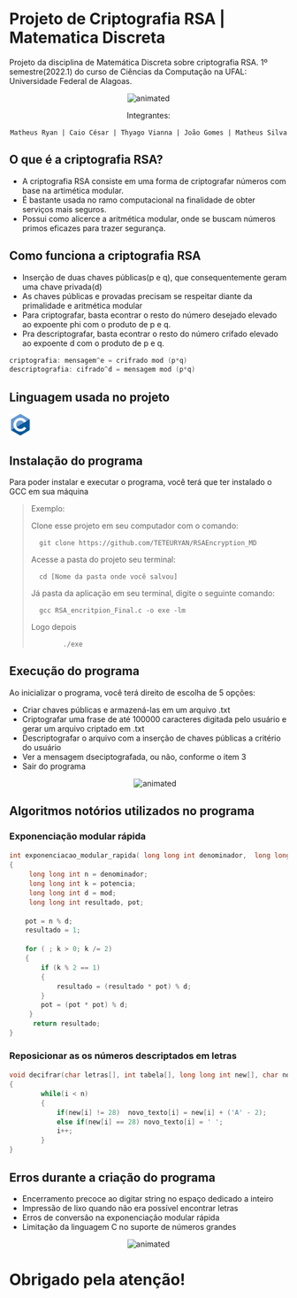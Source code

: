 # Projeto de Criptografia RSA | Matematica Discreta
Projeto da disciplina de Matemática Discreta sobre criptografia RSA. 1º semestre(2022.1) do curso de Ciências da Computação na UFAL: Universidade Federal de Alagoas.
<p align="center">
  <img src="https://user-images.githubusercontent.com/91018438/204195385-acc6fcd4-05a7-4f25-87d1-cb7d5cc5c852.png" alt="animated" />
</p>

<center>
Integrantes:

  
    Matheus Ryan | Caio César | Thyago Vianna | João Gomes | Matheus Silva
 </center>
  

## O que é a criptografia RSA?
* A criptografia RSA consiste em uma forma de criptografar números com base na artimética modular.
* É bastante usada no ramo computacional na finalidade de obter serviços mais seguros.
* Possui como alicerce a aritmética modular, onde se buscam números primos eficazes para trazer segurança.

## Como funciona a criptografia RSA
* Inserção de duas chaves públicas(p e q), que consequentemente geram uma chave privada(d)
* As chaves públicas e provadas precisam se respeitar diante da primalidade e aritmética modular
* Para criptografar, basta econtrar o resto do número desejado elevado ao expoente phi com o produto de p e q.
* Pra descriptografar, basta econtrar o resto do número crifado elevado ao expoente d com o produto de p e q.

```c
criptografia: mensagem^e = crifrado mod (p*q)
descriptografia: cifrado^d = mensagem mod (p*q)
```	
	
<h2>Linguagem usada no projeto</h2>
<a href="https://www.cprogramming.com/" target="_blank" rel="noreferrer"> <img src="https://raw.githubusercontent.com/devicons/devicon/master/icons/c/c-original.svg" alt="c" width="40" height="40"/> </a> </p>

## Instalação do programa

<p> Para poder instalar e executar o programa, você terá que ter instalado o GCC em sua máquina

> Exemplo:
>
> Clone esse projeto em seu computador com o comando:
> ```
> 	git clone https://github.com/TETEURYAN/RSAEncryption_MD
> ```
> Acesse a pasta do projeto seu terminal:
> ```
> 	cd [Nome da pasta onde você salvou]
> ```
> Já pasta da aplicação em seu terminal, digite o seguinte comando:
> ```
> 	gcc RSA_encritpion_Final.c -o exe -lm
> ```
> 	Logo depois
> ```
>         ./exe
  </p>


## Execução do programa
<p> Ao inicializar o programa, você terá direito de escolha de 5 opções:
  
* Criar chaves públicas e armazená-las em um arquivo .txt
* Criptografar uma frase de até 100000 caracteres digitada pelo usuário e gerar um arquivo criptado em .txt
* Descriptografar o arquivo com a inserção de chaves públicas a critério do usuário
* Ver a mensagem dseciptografada, ou não, conforme o item 3
* Sair do programa
  <p align="center">
  <img src="https://user-images.githubusercontent.com/91018438/204197425-1a4b0e67-4a5e-4e71-b263-142ad27a81e7.png" alt="animated" />
</p>

## Algoritmos notórios utilizados no programa

### Exponenciação modular rápida
```c
int exponenciacao_modular_rapida( long long int denominador,  long long int potencia,  long long int mod)
{
     long long int n = denominador;
     long long int k = potencia;
     long long int d = mod;
     long long int resultado, pot;

    pot = n % d;
    resultado = 1;

    for ( ; k > 0; k /= 2) 
    {
        if (k % 2 == 1) 
        {
            resultado = (resultado * pot) % d;
        }
        pot = (pot * pot) % d;
     }
      return resultado;
}
```

### Reposicionar as os números descriptados em letras
```c
void decifrar(char letras[], int tabela[], long long int new[], char novo_texto[], long long int n, int i)
{
        while(i < n)
        { 
            if(new[i] != 28)  novo_texto[i] = new[i] + ('A' - 2);
            else if(new[i] == 28) novo_texto[i] = ' ';
            i++;
	    }
}
```
## Erros durante a criação do programa

* Encerramento precoce ao digitar string no espaço dedicado a inteiro
* Impressão de lixo quando não era possível encontrar letras
* Erros de conversão na exponenciação modular rápida
* Limitação da linguagem C no suporte de números grandes

<p align="center">
  <img src="https://user-images.githubusercontent.com/91018438/204663649-24e7168c-3eb6-4589-9bcb-10bfa45e1b82.png" alt="animated" />
</p>

# Obrigado pela atenção!
